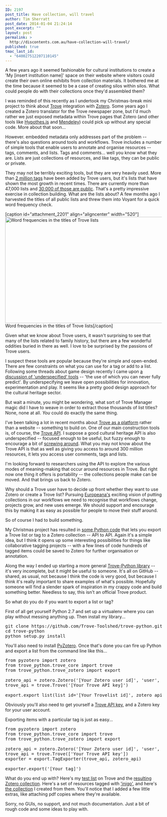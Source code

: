 ```yaml
---
ID: 2197
post_title: Have collection, will travel
author: Tim Sherratt
post_date: 2014-01-04 21:24:14
post_excerpt: ""
layout: post
permalink: >
  http://discontents.com.au/have-collection-will-travel/
published: true
tmac_last_id:
  - "640027512207110145"
---
```

A few years ago it seemed fashionable for cultural institutions to create a 'My [insert institution name]' space on their website where visitors could create their own online exhibits from collection materials. It bothered me at the time because it seemed to be a case of creating silos within silos. What could people do with their collections once they'd assembled them?

I was reminded of this recently as I undertook my Christmas-break mini project to think about <a href="http://trove.nla.gov.au">Trove</a> integration with <a href="http://zotero.org">Zotero</a>. Some years ago I created a Zotero translator for the Trove newspaper zone, but I'd much rather we just exposed metadata within Trove pages that Zotero (and other tools like <a href="http://hypothes.is/">Hypothes.is</a> and <a href="http://www.mendeley.com/">Mendeley</a>) could pick up without any special code. More about that soon...

However. embedded metadata only addresses part of the problem -- there's also questions around tools and workflows. Trove includes a number of simple tools that enable users to annotate and organise resources -- tags, comments, and lists. Tags and comments... well you know what they are. Lists are just collections of resources, and like tags, they can be public or private.

They may not be terribly exciting tools, but they are very heavily used. More than <a href="http://trove.nla.gov.au/tag?">2 million tags</a> have been added by Trove users, but it's lists that have shown the most growth in recent times. There are currently more than 47,000 lists and <a href="http://trove.nla.gov.au/list/result?q=">30,000 of those are public</a>. That's a pretty impressive exercise in collection building. What are the lists about? A few months ago I harvested the titles of all public lists and threw them into Voyant for a quick word frequency check.

[caption id="attachment_2201" align="aligncenter" width="520"]<a href="http://discontents.com.au/wp-content/uploads/2014/01/all-trove-lists1.png"><img src="http://discontents.com.au/wp-content/uploads/2014/01/all-trove-lists1-520x342.png" alt="Word frequencies in the titles of Trove lists" width="520" height="342" class="size-large wp-image-2201" /></a> Word frequencies in the titles of Trove lists[/caption]

Given what we know about Trove users, it wasn't surprising to see that many of the lists related to family history, but there are a few wonderful oddities buried in there as well. I love to be surprised by the passions of Trove users.

I suspect these tools are popular because they're simple and open-ended. There are few constraints on what you can use for a tag or add to a list. Following some threads about game design recently I came upon <a href="http://leapfrog.nl/blog/archives/2008/11/17/a-playful-stance-my-game-design-london-2008-talk/">a discussion of 'underspecified' tools</a> -- 'the use of which you can never fully predict'. By underspecifying we leave open possibilities for innovation, experimentation and play. It seems like a pretty good design approach for the cultural heritage sector.

But wait a minute, you might be wondering, what sort of Trove Manager magic did I have to weave in order to extract those thousands of list titles? None, none at all. <em>You</em> could do exactly the same thing.

I've been talking a lot in recent months about <a href="http://www.nla.gov.au/our-publications/staff-papers/from-portal-to-platform">Trove as a platform</a> rather than a website -- something to build on. One of our main construction tools is, of course, the <a href="http://trove.nla.gov.au/general/api">Trove API</a>. I suppose a good cultural heritage API is also underspecified -- focused enough to be useful, but fuzzy enough to encourage a bit of <a href="http://www.playingwithhistory.com/wp-content/uploads/2010/04/hermeneutics.pdf">screwing around</a>. What you may not know about the Trove API is that as well as giving you access to around 300 million resources, it lets you access user comments, tags and lists.

I'm looking forward to researchers using the API to explore the various modes of meaning-making that occur around resources in Trove. But right now one thing it offers is portability -- the collections people make can be moved. And that brings us back to Zotero.

Why should a Trove user have to decide up front whether they want to use Zotero or create a Trove list? Pursuing <a href="http://europeana.eu/">Europeana's</a> exciting vision of putting collections in our workflows we need to recognise that workflows change, projects grow, and new uses emerge. We should support and encourage this by making it as easy as possible for people to move their stuff around.

So of course I had to build something.

My Christmas project has resulted in <a href="https://github.com/Trove-Toolshed/trove-python/tree/master/trove_python/trove_zotero">some Python code</a> that lets you export a Trove list or tag to a Zotero collection -- API to API. Again it's a simple idea, but I think it opens up some interesting possibilities for things like collaborative tagging projects -- with a few lines of code hundreds of tagged items could be saved to Zotero for further organisation or annotation.

Along the way I ended up starting a more general <a href="https://github.com/Trove-Toolshed/trove-python">Trove-Python library</a> -- it's very incomplete, but it might be useful to someone. It's all on GitHub -- shared, as usual, not because I think the code is very good, but because I think it's really important to share examples of what's possible. Hopefully someone will find a slender spark of inspiration in my crappy code and build something better. Needless to say, this isn't an official Trove product.

So what do you do if you want to export a list or tag?

First of all get yourself Python 2.7 and set up a virtualenv where you can play without messing anything up. Then install my library...

<pre class="brush: shell; gutter: true; first-line: 1; highlight: []; html-script: false">git clone https://github.com/Trove-Toolshed/trove-python.git
cd trove-python
python setup.py install</pre>

You'll also need to install <a href="https://github.com/urschrei/pyzotero">PyZotero</a>. Once that's done you can fire up Python and export a list from the command line like this...

<pre class="brush: python; gutter: true; first-line: 1; highlight: []; html-script: false">from pyzotero import zotero
from trove_python.trove_core import trove
from trove_python.trove_zotero import export

zotero_api = zotero.Zotero(&#039;[Your Zotero user id]&#039;, &#039;user&#039;, &#039;[Your Zotero API key]&#039;)
trove_api = trove.Trove(&#039;[Your Trove API key]&#039;)

export.export_list(list_id=&#039;[Your Trovelist id]&#039;, zotero_api=zotero_api, trove_api=trove_api)</pre>

Obviously you'll also need to get yourself a <a href="http://trove.nla.gov.au/general/api">Trove API key</a>, and a Zotero key for your user account.

Exporting items with a particular tag is just as easy...

<pre class="brush: python; gutter: true; first-line: 1; highlight: []; html-script: false">from pyzotero import zotero
from trove_python.trove_core import trove
from trove_python.trove_zotero import export

zotero_api = zotero.Zotero(&#039;[Your Zotero user id]&#039;, &#039;user&#039;, &#039;[Your Zotero API key]&#039;)
trove_api = trove.Trove([&#039;Your Trove API key&#039;])
exporter = export.TagExporter(trove_api, zotero_api)

exporter.export(&#039;[Your tag]&#039;)</pre>

What do you end up with? Here's my <a href="http://trove.nla.gov.au/list?id=50196">test list</a> on Trove and the <a href="https://www.zotero.org/wragge/items/collectionKey/64KM5QZX">resulting Zotero collection</a>. Here's a set of resources tagged with <a href="http://trove.nla.gov.au/result?q=publictag:(inigo)">'inigo'</a>, and here's <a href="https://www.zotero.org/wragge/items/collectionKey/7JBIBPWF">the collection</a> I created from them. You'll notice that I added a few little extras, like attaching pdf copies where they're available.

Sorry, no GUIs, no support, and not much documentation. Just a bit of rough code and some ideas to play with.

